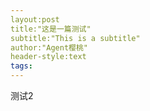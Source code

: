 ```yaml
---
layout:post
title:"这是一篇测试"
subtitle:"This is a subtitle"
author:"Agent樱桃"
header-style:text
tags:
---
```

测试2